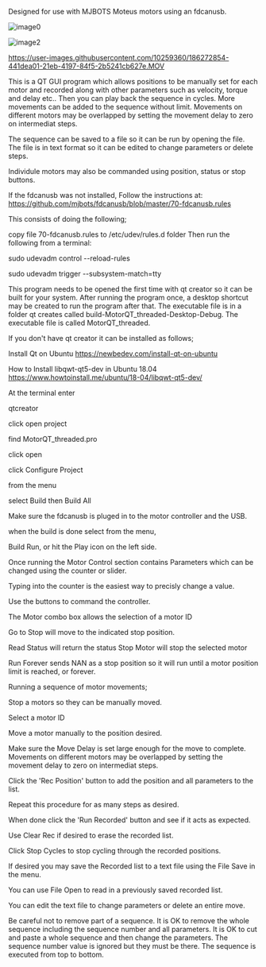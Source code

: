 Designed for use with MJBOTS Moteus motors using an fdcanusb.

![image0](https://user-images.githubusercontent.com/10259360/185727330-1956d9e8-f2fb-4632-bf15-0f9d7283d608.jpeg)

![image2](https://user-images.githubusercontent.com/10259360/187097208-4014dfba-b03b-4c88-a795-2ce75ea0e87a.jpg)

https://user-images.githubusercontent.com/10259360/186272854-441dea01-21eb-4197-84f5-2b5241cb627e.MOV


This is a QT GUI program which allows positions to be manually set for each motor and recorded along with other parameters such as velocity, torque and delay etc.. 
Then you can play back the sequence in cycles. More movements can be added to the sequence without limit. Movements on different motors may be overlapped by setting the movement delay to zero on intermediat steps.

The sequence can be saved to a file so it can be run by opening the file. The file is in text format so it can be edited to change parameters or delete steps. 

Individule motors may also be commanded using position, status or stop buttons.

If the fdcanusb was not installed, Follow the instructions at: https://github.com/mjbots/fdcanusb/blob/master/70-fdcanusb.rules 

This consists of doing the following;

copy file 70-fdcanusb.rules to /etc/udev/rules.d folder Then run the following from a terminal:

sudo udevadm control --reload-rules 

sudo udevadm trigger --subsystem-match=tty


This program needs to be opened the first time with qt creator so it can be built for your system. After running the program once, a desktop shortcut may be created to run the program after that. The executable file is in a folder qt creates called build-MotorQT_threaded-Desktop-Debug. The executable file is called MotorQT_threaded.

If you don't have qt creator it can be installed as follows;

Install Qt on Ubuntu 
https://newbedev.com/install-qt-on-ubuntu

How to Install libqwt-qt5-dev in Ubuntu 18.04
https://www.howtoinstall.me/ubuntu/18-04/libqwt-qt5-dev/

At the terminal enter 

qtcreator <cr>
  
click open project
  
find MotorQT_threaded.pro 
  
click open 
  
click Configure Project
  
from the menu 
  
select Build then Build All

Make sure the fdcanusb is pluged in to the motor controller and the USB.

when the build is done select from the menu,
  
Build Run, or hit the Play icon on the left side.

Once running the Motor Control section contains Parameters which can be changed using the counter or slider.
  
Typing into the counter is the easiest way to precisly change a value.
  
Use the buttons to command the controller.
  
The Motor combo box allows the selection of a motor ID 
  
Go to Stop will move to the indicated stop position. 
  
Read Status will return the status Stop Motor will stop the selected motor
  
Run Forever sends NAN as a stop position so it will run until a motor position limit is reached, or forever.

Running a sequence of motor movements; 
  
Stop a motors so they can be manually moved.
  
Select a motor ID 
  
Move a motor manually to the position desired.
  
Make sure the Move Delay is set large enough for the move to complete. Movements on different motors may be overlapped by setting the movement delay to zero on intermediat steps.
  
Click the 'Rec Position' button to add the position and all parameters to the list. 
  
Repeat this procedure for as many steps as desired.
  
When done click the 'Run Recorded' button and see if it acts as expected.
  
Use Clear Rec if desired to erase the recorded list.
  
Click Stop Cycles to stop cycling through the recorded positions.

If desired you may save the Recorded list to a text file using the File Save in the menu. 
  
You can use File Open to read in a previously saved recorded list.
  
You can edit the text file to change parameters or delete an entire move.
  
Be careful not to remove part of a sequence. It is OK to remove the whole sequence including the sequence number and all parameters. 
It is OK to cut and paste a whole sequence and then change the parameters. The sequence number value is ignored but they must be there. 
The sequence is executed from top to bottom.
